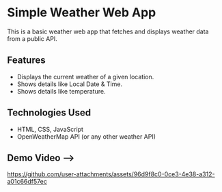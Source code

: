 # Simple Weather Web App

This is a basic weather web app that fetches and displays weather data from a public API.

## Features
- Displays the current weather of a given location.
- Shows details like Local Date & Time.
- Shows details like temperature.

## Technologies Used
- HTML, CSS, JavaScript
- OpenWeatherMap API (or any other weather API)

## Demo Video -->

https://github.com/user-attachments/assets/96d9f8c0-0ce3-4e38-a312-a01c66df57ec

